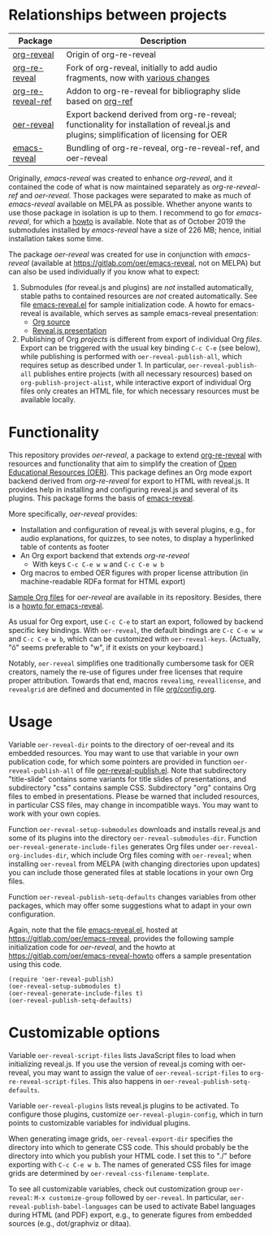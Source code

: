 <!--- Local IspellDict: en -->
<!--- Copyright (C) 2018-2019 Jens Lechtenbörger -->
<!--- SPDX-License-Identifier: CC0-1.0 -->

# Relationships between projects

| Package                                                       | Description                                                                                                                                      |
|---------------------------------------------------------------|--------------------------------------------------------------------------------------------------------------------------------------------------|
| [org-reveal](https://github.com/yjwen/org-reveal)             | Origin of org-re-reveal                                                                                                                          |
| [org-re-reveal](https://gitlab.com/oer/org-re-reveal)         | Fork of org-reveal, initially to add audio fragments, now with [various changes](https://gitlab.com/oer/org-re-reveal/blob/master/CHANGELOG.org) |
| [org-re-reveal-ref](https://gitlab.com/oer/org-re-reveal-ref) | Addon to org-re-reveal for bibliography slide based on [org-ref](https://github.com/jkitchin/org-ref)                                            |
| [oer-reveal](https://gitlab.com/oer/oer-reveal)               | Export backend derived from org-re-reveal; functionality for installation of reveal.js and plugins; simplification of licensing for OER          |
| [emacs-reveal](https://gitlab.com/oer/emacs-reveal/)          | Bundling of org-re-reveal, org-re-reveal-ref, and oer-reveal                                                                                     |

Originally, *emacs-reveal* was created to enhance *org-reveal*, and it
contained the code of what is now maintained separately as
*org-re-reveal-ref* and *oer-reveal*.  Those packages were separated
to make as much of *emacs-reveal* available on MELPA as possible.
Whether anyone wants to use those package in isolation is up to them.
I recommend to go for *emacs-reveal*, for which a
[howto](https://oer.gitlab.io/emacs-reveal-howto/howto.html) is
available.  Note that as of October 2019 the submodules installed by
*emacs-reveal* have a size of 226 MB; hence, initial installation
takes some time.

The package *oer-reveal* was created for use in conjunction with
*emacs-reveal* (available at https://gitlab.com/oer/emacs-reveal, not
on MELPA) but can also be used individually if you know what to
expect:

1. Submodules (for reveal.js and plugins) are *not* installed
   automatically, stable paths to contained resources are *not*
   created automatically.  See file
   [emacs-reveal.el](https://gitlab.com/oer/emacs-reveal/blob/master/emacs-reveal.el)
   for sample initialization code.
   A howto for emacs-reveal is available, which serves as sample
   emacs-reveal presentation:
   - [Org source](https://gitlab.com/oer/emacs-reveal-howto)
   - [Reveal.js presentation](https://oer.gitlab.io/emacs-reveal-howto/howto.html)
2. Publishing of Org *projects* is different from export of
   individual Org *files*.  Export can be triggered with the usual
   key binding `C-c C-e` (see below), while publishing is performed
   with `oer-reveal-publish-all`, which requires setup as described
   under 1.  In particular, `oer-reveal-publish-all` publishes
   entire projects (with all necessary resources) based on
   `org-publish-project-alist`, while interactive export of
   individual Org files only creates an HTML file, for which
   necessary resources must be available locally.

# Functionality

This repository provides *oer-reveal*, a package to extend
[org-re-reveal](https://gitlab.com/oer/org-re-reveal)
with resources and functionality that aim to simplify the creation of
[Open Educational Resources (OER)](https://en.wikipedia.org/wiki/Open_educational_resources).
This package defines an Org mode export backend derived from
*org-re-reveal* for export to HTML with reveal.js.  It provides help
in installing and configuring reveal.js and several of its plugins.
This package forms the basis of [emacs-reveal](https://gitlab.com/oer/emacs-reveal).

More specifically, *oer-reveal* provides:
- Installation and configuration of reveal.js with several plugins,
  e.g., for audio explanations, for quizzes, to see notes, to display
  a hyperlinked table of contents as footer
- An Org export backend that extends *org-re-reveal*
  - With keys `C-c C-e w w` and `C-c C-e w b`
- Org macros to embed OER figures with proper license attribution (in
  machine-readable RDFa format for HTML export)

[Sample Org files](https://gitlab.com/oer/oer-reveal/tree/master/examples)
for *oer-reveal* are available in its repository.
Besides, there is a [howto for emacs-reveal](https://oer.gitlab.io/emacs-reveal-howto/howto.html).

As usual for Org export, use `C-c C-e` to start an export, followed by
backend specific key bindings.  With `oer-reveal`, the default
bindings are `C-c C-e w w` and `C-c C-e w b`, which can be customized
with `oer-reveal-keys`.  (Actually, "ö" seems preferable to "w", if it
exists on your keyboard.)

Notably, `oer-reveal` simplifies one traditionally cumbersome task
for OER creators, namely the re-use of figures under free licenses
that require proper attribution.  Towards that end, macros
`revealimg`, `reveallicense`, and `revealgrid` are defined and
documented in file [org/config.org](org/config.org).

# Usage

Variable `oer-reveal-dir` points to the directory of oer-reveal and
its embedded resources.  You may want to use that variable in your
own publication code, for which some pointers are provided in
function `oer-reveal-publish-all` of file
[oer-reveal-publish.el](oer-reveal-publish.el).
Note that subdirectory "title-slide" contains some variants for
title slides of presentations, and subdirectory "css" contains
sample CSS.  Subdirectory "org" contains Org files to embed in
presentations.  Please be warned that included resources, in
particular CSS files, may change in incompatible ways.  You may
want to work with your own copies.

Function `oer-reveal-setup-submodules` downloads and installs
reveal.js and some of its plugins into the directory
`oer-reveal-submodules-dir`.  Function
`oer-reveal-generate-include-files` generates Org files under
`oer-reveal-org-includes-dir`, which include Org files coming with
`oer-reveal`; when installing `oer-reveal` from MELPA (with
changing directories upon updates) you can include those generated
files at stable locations in your own Org files.

Function `oer-reveal-publish-setq-defaults` changes variables from
other packages, which may offer some suggestions what to adapt in
your own configuration.

Again, note that the file
[emacs-reveal.el](https://gitlab.com/oer/emacs-reveal/blob/master/emacs-reveal.el),
hosted at https://gitlab.com/oer/emacs-reveal, provides the following sample
initialization code for *oer-reveal*, and the howto at
https://gitlab.com/oer/emacs-reveal-howto offers a sample presentation
using this code.

```
(require 'oer-reveal-publish)
(oer-reveal-setup-submodules t)
(oer-reveal-generate-include-files t)
(oer-reveal-publish-setq-defaults)
```

# Customizable options

Variable `oer-reveal-script-files` lists JavaScript files to load
when initializing reveal.js.  If you use the version of reveal.js
coming with oer-reveal, you may want to assign the value of
`oer-reveal-script-files` to `org-re-reveal-script-files`.  This
also happens in `oer-reveal-publish-setq-defaults`.

Variable `oer-reveal-plugins` lists reveal.js plugins to be
activated.  To configure those plugins, customize
`oer-reveal-plugin-config`, which in turn points to customizable
variables for individual plugins.

When generating image grids, `oer-reveal-export-dir` specifies
the directory into which to generate CSS code.  This should
probably be the directory into which you publish your HTML code.
I set this to "./" before exporting with `C-c C-e w b`.
The names of generated CSS files for image grids are determined by
`oer-reveal-css-filename-template`.

To see all customizable variables, check out customization group
`oer-reveal`: `M-x customize-group` followed by `oer-reveal`.
In particular, `oer-reveal-publish-babel-languages` can be used to
activate Babel languages during HTML (and PDF) export, e.g., to
generate figures from embedded sources (e.g., dot/graphviz or ditaa).

